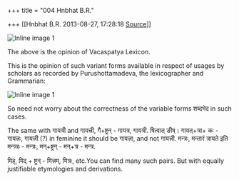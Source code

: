 +++
title = "004 Hnbhat B.R."

+++
[[Hnbhat B.R.	2013-08-27, 17:28:18 [Source](https://groups.google.com/g/samskrita/c/YGJs4RkeUC4)]]



![Inline image 1](https://ci3.googleusercontent.com/proxy/53lfoC_nknh3tgY_xNEc4lMwtYWd36HcX60GtPYOpuQGjd-NEkDIak9iWtYQkKHK2UfbBwC8mqvUtVc6gPgZXZZFRQZ5lU-Vlo4Bwsjokx9RiRevd1KZZFmUmrpWNnBzIaRNiSuRVAvz4N0ri0eDm4NW8eYGtd_-CLtCilBR7xR4Sjzm0YDazvIdF7kuykiws_e0DPo-5dhxCovEq8FXTg=s0-d-e1-ft#https://mail.google.com/mail/u/0/?ui=2&ik=7971a69ac6&view=att&th=140be8e32027cc86&attid=0.1&disp=emb&realattid=ii_140be8cf943481ca&zw&atsh=1)  

  

The above is the opinion of Vacaspatya Lexicon. 

  

This is the opinion of such variant forms available in respect of usages by scholars as recorded by Purushottamadeva, the lexicographer and Grammarian:

  

![Inline image 1](https://groups.google.com/group/samskrita/attach/c65d7b98988d7c09/image.png?part=0.1)  



  

So need not worry about the correctness of the variable forms शब्दभेद in such cases.

  

The same with गायत्री and गायत्त्री, गै+ष्ट्रन् - गायत्र, गायत्री. षित्वात् ङीष्। गायत्+त्रा+ कः - गायत्त्रः, गायत्त्री (?) in feminine it should be गायत्त्रा, and not गायत्त्री. मन्त्रः, मन्तारं त्रायते इति मन्त्र्त्रः - मन्त्रः, मन्+ष्ट्रन् - मन्+त्र - मन्त्र.

मिह्, मिद् + ष्ट्रन् - मित्त्रम्, मित्रः, etc.You can find many such pairs. But with equally justifiable etymologies and derivations.

  

